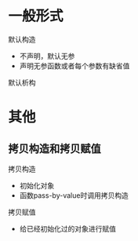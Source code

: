 # 一般形式

默认构造
- 不声明，默认无参
- 声明无参函数或者每个参数有缺省值

默认析构

# 其他

## 拷贝构造和拷贝赋值

拷贝构造
- 初始化对象
- 函数pass-by-value时调用拷贝构造

拷贝赋值
- 给已经初始化过的对象进行赋值

